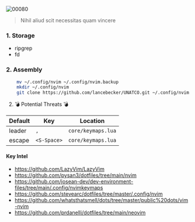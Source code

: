 ![00080](https://github.com/lancebecker/UNATCO/assets/80123/92fe58b2-2565-4405-800f-ae21b7a514ce)

> Nihil aliud scit necessitas quam vincere

### 1. Storage
* ripgrep
* fd

### 2. Assembly 
```bash
    mv ~/.config/nvim ~/.config/nvim.backup
    mkdir ~/.config/nvim
    git clone https://github.com/lancebecker/UNATCO.git ~/.config/nvim
```

2. 💣 Potential Threats 💣

| Default | Key | Location |
| ------- | --- | -------- |
| leader | `,` | `core/keymaps.lua` |
| escape | `<S-Space>` | `core/keymaps.lua` |

#### Key Intel 
* https://github.com/LazyVim/LazyVim
* https://github.com/pysan3/dotfiles/tree/main/nvim
* https://github.com/josean-dev/dev-environment-files/tree/main/.config/nvimkeymaps
* https://github.com/stevearc/dotfiles/tree/master/.config/nvim
* https://github.com/whatsthatsmell/dots/tree/master/public%20dots/vim-nvim
* https://github.com/prdanelli/dotfiles/tree/main/neovim

